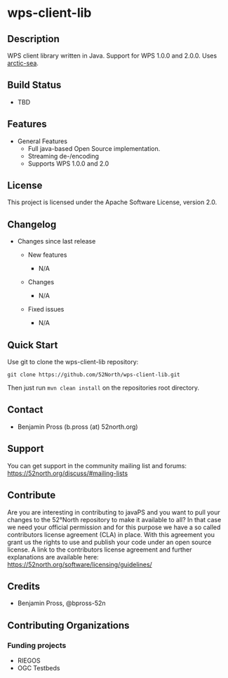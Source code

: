 # wps-client-lib 

## Description

WPS client library written in Java. Support for WPS 1.0.0 and 2.0.0. 
Uses [arctic-sea](https://github.com/52North/arctic-sea). 

## Build Status
* TBD

## Features
* General Features
  * Full java-based Open Source implementation.
  * Streaming de-/encoding 
  * Supports WPS 1.0.0 and 2.0

## License

This project is licensed under the Apache Software License, version 2.0.

## Changelog

  * Changes since last release
    * New features
      * N/A
  
    * Changes
      * N/A
  
    * Fixed issues
      * N/A

## Quick Start

Use git to clone the wps-client-lib repository:

```
git clone https://github.com/52North/wps-client-lib.git
```

Then just run `mvn clean install` on the repositories root directory.

## Contact

 * Benjamin Pross (b.pross (at) 52north.org)

## Support

You can get support in the community mailing list and forums:
https://52north.org/discuss/#mailing-lists

## Contribute

Are you are interesting in contributing to javaPS and you want to pull your changes to the 52°North repository to make it available to all?
In that case we need your official permission and for this purpose we have a so called contributors license agreement (CLA) in place. With this agreement you grant us the rights to use and publish your code under an open source license.
A link to the contributors license agreement and further explanations are available here:
https://52north.org/software/licensing/guidelines/

## Credits

 * Benjamin Pross, @bpross-52n

## Contributing Organizations

### Funding projects

 * RIEGOS
 * OGC Testbeds

